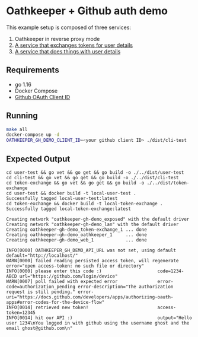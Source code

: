 # Oathkeeper + Github auth demo

This example setup is composed of three services:

1. Oathkeeper in reverse proxy mode
2. [A service that exchanges tokens for user details](./token-exchange)
3. [A service that does things with user details](./user-test)

## Requirements

- go 1.16
- Docker Compose
- [Github OAuth Client ID](https://github.com/settings/applications/new)

## Running

```sh
make all
docker-compose up -d
OATHKEEPER_GH_DEMO_CLIENT_ID=<your github client ID> ./dist/cli-test
```

## Expected Output

```
cd user-test && go vet && go get && go build -o ./../dist/user-test
cd cli-test && go vet && go get && go build -o ./../dist/cli-test
cd token-exchange && go vet && go get && go build -o ./../dist/token-exchange
cd user-test && docker build -t local-user-test .
Successfully tagged local-user-test:latest
cd token-exchange && docker build -t local-token-exchange .
Successfully tagged local-token-exchange:latest

Creating network "oathkeeper-gh-demo_exposed" with the default driver
Creating network "oathkeeper-gh-demo_lan" with the default driver
Creating oathkeeper-gh-demo_token-exchange_1 ... done
Creating oathkeeper-gh-demo_oathkeeper_1     ... done
Creating oathkeeper-gh-demo_web_1            ... done

INFO[0000] OATHKEEPER_GH_DEMO_API_URL was not set, using default  default="http://localhost/"
WARN[0000] failed reading persisted access token, will regenerate  error="open access-token: no such file or directory"
INFO[0000] please enter this code :)                     code=1234-ABCD url="https://github.com/login/device"
WARN[0007] poll failed with expected error               error-code=authorization_pending error-description="The authorization request is still pending." error-uri="https://docs.github.com/developers/apps/authorizing-oauth-apps#error-codes-for-the-device-flow"
INFO[0014] retrieved new token!                          access-token=12345
INFO[0014] hit our API :)                                output="Hello user 1234\nYou logged in with github using the username ghost and the email ghost@github.com\n"
```
